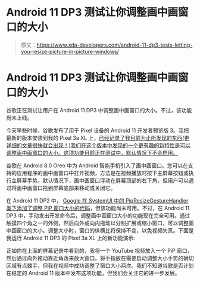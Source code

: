 # Android 11 DP3 测试让你调整画中画窗口的大小

> 原文：<https://www.xda-developers.com/android-11-dp3-tests-letting-you-resize-picture-in-picture-windows/>

# Android 11 DP3 测试让你调整画中画窗口的大小

谷歌正在测试让用户在 Android 11 DP3 中调整画中画窗口的大小。不过，该功能尚未上线。

今天早些时候，谷歌发布了用于 Pixel 设备的 Android 11 开发者预览版 3。我把最新的版本安装到我的 Pixel 3a XL 上，[已经记录了我目前为止所发现的东西(更详细的文章很快就会出现！)我们在这个版本中发现的一个更有趣的新特性是可以调整画中画窗口的大小。这项功能目前正在测试中，默认情况下不会启用。](https://twitter.com/MishaalRahman/status/1253368474501550082)

谷歌在 Android 8.0 Oreo 中为 Android 智能手机引入了画中画窗口。您可以在支持的应用程序的画中画窗口中打开视频，方法是在视频播放时按下主屏幕按钮或执行主屏幕手势。默认情况下，画中画窗口浮动在屏幕顶部的右下角，但用户可以通过将画中画窗口拖到屏幕底部来移动或关闭它。

在 Android 11 DP2 中， [Google 在 SystemUI 中的 PipResizeGestureHandler 类下添加了调整 PiP 窗口大小的代码](https://www.xda-developers.com/android-11-resize-picture-in-picture-pip-windows/)，但该功能尚未可用。不过，在 Android 11 DP3 中，手动发出开发命令后，调整画中画窗口大小的功能现在完全可用。通过触摸四个角之一的外侧，然后向外或向内拖动以分别扩展或缩小窗口，可以调整画中画窗口的大小。调整大小时，窗口的纵横比将保持不变，以免视频失真。下面是我运行 Android 11 DP3 的 Pixel 3a XL 上的新功能演示:

正如你在上面的屏幕记录中看到的，我将一个 YouTube 视频放入一个 PiP 窗口，然后通过向外拖动靠近角落来放大窗口。将手指放在需要启动调整大小手势的确切区域有点棘手，但我在视频中成功调整了窗口大小两次。我们不知道谷歌是否计划在稳定的 Android 11 版本中发布这项功能，但我们会关注它的进一步发展。